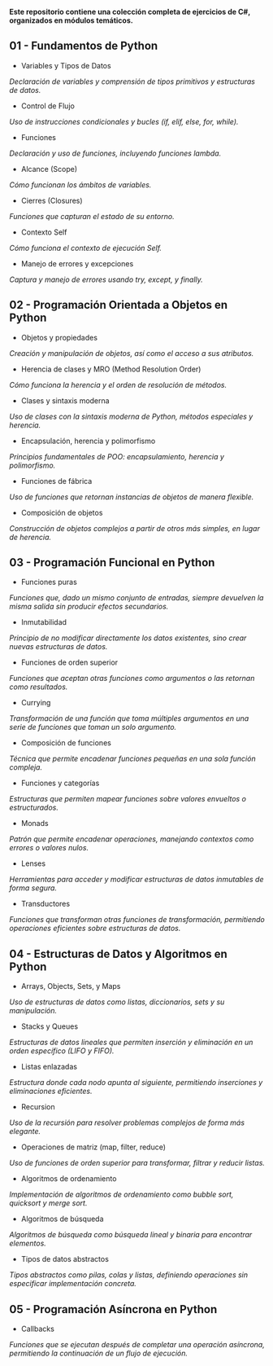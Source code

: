 **Este repositorio contiene una colección completa de ejercicios de C#, organizados en módulos temáticos.**

## 01 - Fundamentos de Python

- Variables y Tipos de Datos

_Declaración de variables y comprensión de tipos primitivos y estructuras de datos._

- Control de Flujo

_Uso de instrucciones condicionales y bucles (if, elif, else, for, while)._

- Funciones

_Declaración y uso de funciones, incluyendo funciones lambda._

- Alcance (Scope)

_Cómo funcionan los ámbitos de variables._

- Cierres (Closures)

_Funciones que capturan el estado de su entorno._

- Contexto Self

_Cómo funciona el contexto de ejecución  Self._

- Manejo de errores y excepciones

_Captura y manejo de errores usando try, except, y finally._


## 02 - Programación Orientada a Objetos en Python

- Objetos y propiedades

_Creación y manipulación de objetos, así como el acceso a sus atributos._

- Herencia de clases y MRO (Method Resolution Order)

_Cómo funciona la herencia y el orden de resolución de métodos._

- Clases y sintaxis moderna

_Uso de clases con la sintaxis moderna de Python, métodos especiales y herencia._

- Encapsulación, herencia y polimorfismo

_Principios fundamentales de POO: encapsulamiento, herencia y polimorfismo._

- Funciones de fábrica

_Uso de funciones que retornan instancias de objetos de manera flexible._

- Composición de objetos

_Construcción de objetos complejos a partir de otros más simples, en lugar de herencia._


## 03 - Programación Funcional en Python

- Funciones puras

_Funciones que, dado un mismo conjunto de entradas, siempre devuelven la misma salida sin producir efectos secundarios._

- Inmutabilidad

_Principio de no modificar directamente los datos existentes, sino crear nuevas estructuras de datos._

- Funciones de orden superior

_Funciones que aceptan otras funciones como argumentos o las retornan como resultados._

- Currying

_Transformación de una función que toma múltiples argumentos en una serie de funciones que toman un solo argumento._

- Composición de funciones

_Técnica que permite encadenar funciones pequeñas en una sola función compleja._

- Funciones y categorías

_Estructuras que permiten mapear funciones sobre valores envueltos o estructurados._

- Monads

_Patrón que permite encadenar operaciones, manejando contextos como errores o valores nulos._

- Lenses

_Herramientas para acceder y modificar estructuras de datos inmutables de forma segura._

- Transductores

_Funciones que transforman otras funciones de transformación, permitiendo operaciones eficientes sobre estructuras de datos._


## 04 - Estructuras de Datos y Algoritmos en Python

- Arrays, Objects, Sets, y Maps

_Uso de estructuras de datos como listas, diccionarios, sets y su manipulación._

- Stacks y Queues

_Estructuras de datos lineales que permiten inserción y eliminación en un orden específico (LIFO y FIFO)._

- Listas enlazadas

_Estructura donde cada nodo apunta al siguiente, permitiendo inserciones y eliminaciones eficientes._

- Recursion

_Uso de la recursión para resolver problemas complejos de forma más elegante._

- Operaciones de matriz (map, filter, reduce)

_Uso de funciones de orden superior para transformar, filtrar y reducir listas._

- Algoritmos de ordenamiento

_Implementación de algoritmos de ordenamiento como bubble sort, quicksort y merge sort._

- Algoritmos de búsqueda

_Algoritmos de búsqueda como búsqueda lineal y binaria para encontrar elementos._

- Tipos de datos abstractos

_Tipos abstractos como pilas, colas y listas, definiendo operaciones sin especificar implementación concreta._


## 05 - Programación Asíncrona en Python

- Callbacks

_Funciones que se ejecutan después de completar una operación asíncrona, permitiendo la continuación de un flujo de ejecución._